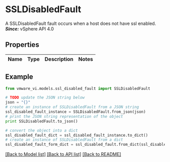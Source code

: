 # SSLDisabledFault

A SSLDisabledFault fault occurs when a host does not have ssl enabled.  ***Since:*** vSphere API 4.0 

## Properties
Name | Type | Description | Notes
------------ | ------------- | ------------- | -------------

## Example

```python
from vmware_vi.models.ssl_disabled_fault import SSLDisabledFault

# TODO update the JSON string below
json = "{}"
# create an instance of SSLDisabledFault from a JSON string
ssl_disabled_fault_instance = SSLDisabledFault.from_json(json)
# print the JSON string representation of the object
print SSLDisabledFault.to_json()

# convert the object into a dict
ssl_disabled_fault_dict = ssl_disabled_fault_instance.to_dict()
# create an instance of SSLDisabledFault from a dict
ssl_disabled_fault_form_dict = ssl_disabled_fault.from_dict(ssl_disabled_fault_dict)
```
[[Back to Model list]](../README.md#documentation-for-models) [[Back to API list]](../README.md#documentation-for-api-endpoints) [[Back to README]](../README.md)


